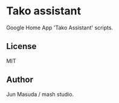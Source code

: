 Tako assistant
====

Google Home App 'Tako Assistant' scripts.

## License
MIT

## Author
Jun Masuda / mash studio.
